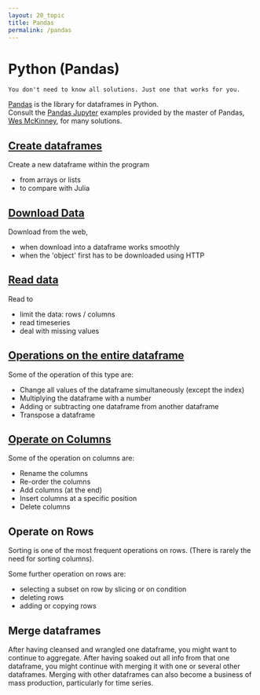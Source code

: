```yaml
---
layout: 20_topic
title: Pandas
permalink: /pandas
---
```


# Python (Pandas)

>
    You don't need to know all solutions. Just one that works for you.


[Pandas](https://pandas.pydata.org/pandas-docs/stable/reference/api/pandas.DataFrame.html) is the library for dataframes in Python.<br>
Consult the [Pandas Jupyter](https://github.com/wesm/pydata-book) examples provided by the master of Pandas, [Wes McKinney](https://wesmckinney.com/), for  many solutions.

## [Create dataframes](pandas_createDF)

Create a new dataframe within the program
- from arrays or lists
- to compare with Julia

## [Download Data](pandas_downloads)

Download from the web,
- when download into a dataframe works smoothly
- when the 'object' first has to be downloaded using HTTP

## [Read data](pandas_saveDF)

Read to 
- limit the data: rows / columns
- read timeseries
- deal with missing values


## [Operations on the entire dataframe](pandas_operateOnDF)

Some of the operation of this type are: 
- Change all values of the dataframe simultaneously (except the index)
- Multiplying the dataframe with a number
- Adding or subtracting one dataframe from another dataframe
- Transpose a dataframe


## [Operate on Columns](pandas_columns)

Some of the operation on columns are: 
- Rename the columns
- Re-order the columns
- Add columns (at the end)
- Insert columns at a specific position
- Delete columns


## Operate on Rows

Sorting is one of the most frequent operations on rows. (There is rarely the need for sorting columns).

Some further operation on rows are: 
- selecting a subset on row by slicing or on condition
- deleting rows
- adding or copying rows

## Merge dataframes

After having cleansed and wrangled one dataframe, you might want to continue to aggregate. 
After having soaked out all info from that one dataframe, you might continue with merging it with one or several other dataframes. Merging with other dataframes can also become a business of mass production, particularly for time series.

